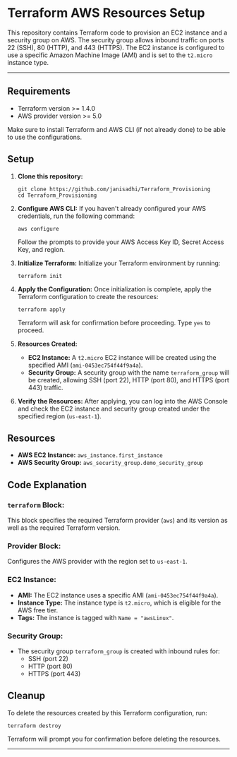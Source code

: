 # Terraform AWS Resources Setup

This repository contains Terraform code to provision an EC2 instance and a security group on AWS. The security group allows inbound traffic on ports 22 (SSH), 80 (HTTP), and 443 (HTTPS). The EC2 instance is configured to use a specific Amazon Machine Image (AMI) and is set to the `t2.micro` instance type.



---

## Requirements

- Terraform version >= 1.4.0
- AWS provider version >= 5.0

Make sure to install Terraform and AWS CLI (if not already done) to be able to use the configurations.

## Setup

1. **Clone this repository:**
   ```
   git clone https://github.com/janisadhi/Terraform_Provisioning
   cd Terraform_Provisioning
   ```

2. **Configure AWS CLI:**
   If you haven't already configured your AWS credentials, run the following command:
   ```
   aws configure
   ```
   Follow the prompts to provide your AWS Access Key ID, Secret Access Key, and region.

3. **Initialize Terraform:**
   Initialize your Terraform environment by running:
   ```
   terraform init
   ```

4. **Apply the Configuration:**
   Once initialization is complete, apply the Terraform configuration to create the resources:
   ```
   terraform apply
   ```
   Terraform will ask for confirmation before proceeding. Type `yes` to proceed.

5. **Resources Created:**
   - **EC2 Instance:** A `t2.micro` EC2 instance will be created using the specified AMI (`ami-0453ec754f44f9a4a`).
   - **Security Group:** A security group with the name `terraform_group` will be created, allowing SSH (port 22), HTTP (port 80), and HTTPS (port 443) traffic.

6. **Verify the Resources:**
   After applying, you can log into the AWS Console and check the EC2 instance and security group created under the specified region (`us-east-1`).

## Resources

- **AWS EC2 Instance:** `aws_instance.first_instance`
- **AWS Security Group:** `aws_security_group.demo_security_group`

## Code Explanation

### `terraform` Block:
This block specifies the required Terraform provider (`aws`) and its version as well as the required Terraform version.

### Provider Block:
Configures the AWS provider with the region set to `us-east-1`.

### EC2 Instance:
- **AMI:** The EC2 instance uses a specific AMI (`ami-0453ec754f44f9a4a`).
- **Instance Type:** The instance type is `t2.micro`, which is eligible for the AWS free tier.
- **Tags:** The instance is tagged with `Name = "awsLinux"`.

### Security Group:
- The security group `terraform_group` is created with inbound rules for:
  - SSH (port 22)
  - HTTP (port 80)
  - HTTPS (port 443)

## Cleanup

To delete the resources created by this Terraform configuration, run:
```
terraform destroy
```
Terraform will prompt you for confirmation before deleting the resources.

---

